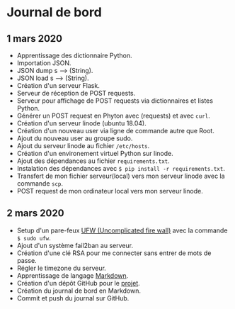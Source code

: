 # Journal de bord

## 1 mars 2020

- Apprentissage des dictionnaire Python.
- Importation JSON.
- JSON dump s --> (String).
- JSON load s --> (String).
- Création d'un serveur Flask.
- Serveur de réception de POST requests.
- Serveur pour affichage de POST requests via dictionnaires et listes Python.
- Générer un POST request en Phyton avec (requests) et avec `curl`.
- Création d'un serveur linode (ubuntu 18.04).
- Création d'un nouveau user via ligne de commande autre que Root.
- Ajout du nouveau user au groupe sudo.
- Ajout du serveur linode au fichier `/etc/hosts`.
- Création d'un environement virtuel Python sur linode.
- Ajout des dépendances au fichier `requirements.txt`.
- Instalation des dépendances avec `$ pip install -r requirements.txt`.
- Transfert de mon fichier serveur(local) vers mon serveur linode avec la commande `scp`.
- POST request de mon ordinateur local vers mon serveur linode.

## 2 mars 2020

- Setup d'un pare-feux [UFW (Uncomplicated fire wall)](https://www.digitalocean.com/community/tutorials/how-to-set-up-a-firewall-with-ufw-on-ubuntu-18-04) avec la commande `$ sudo ufw`.
- Ajout d'un système fail2ban au serveur.
- Création d'une clé RSA pour me connecter sans entrer de mots de passe.
- Régler le timezone du serveur.
- Apprentissage de langage [Markdown](https://guides.github.com/features/mastering-markdown/).
- Création d'un dépôt GitHub pour le [projet](https://github.com/DamdlBT/Projet-IoT-h20).
- Création du journal de bord en Markdown.
- Commit et push du journal sur GitHub.